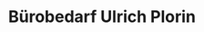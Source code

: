---
title: "Bürobedarf Ulrich Plorin"
url: /neuhaus-am-rennweg/buerobedarf-ulrich-plorin/
shop: Computer
---